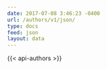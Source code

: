```yaml
---
date: 2017-07-08 3:46:23 -0400
url: /authors/v1/json/
type: docs
feed: json
layout: data
---
```


{{< api-authors >}}
